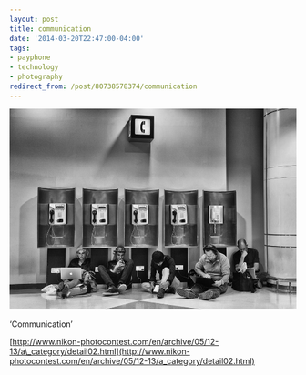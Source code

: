 ```yaml
---
layout: post
title: communication
date: '2014-03-20T22:47:00-04:00'
tags:
- payphone
- technology
- photography
redirect_from: /post/80738578374/communication
---
```

 ![](/images/tumblr_n30u644gdP1tqzrm7o1_1280.jpg)  

‘Communication’

[http://www.nikon-photocontest.com/en/archive/05/12-13/a\_category/detail02.html](http://www.nikon-photocontest.com/en/archive/05/12-13/a_category/detail02.html)
